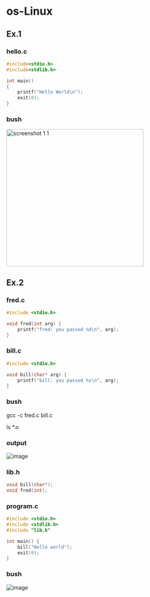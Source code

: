 # os-Linux
## Ex.1
### hello.c
```C
#include<stdio.h>
#include<stdlib.h>

int main()
{
	printf("Hello World\n");
	exit(0);
}
```
### bush
<img width="358" alt="screenshot 1 1" src="https://user-images.githubusercontent.com/63101910/93661784-3ff5c880-fa63-11ea-877a-b9f7fa990676.PNG">

## Ex.2
### fred.c
```C
#include <stdio.h>

void fred(int arg) {
    printf("fred: you passed %d\n", arg);
}
```

### bill.c
```C
#include <stdio.h>

void bill(char* arg) {
    printf("bill: you passed %s\n", arg);
}
```
### bush
gcc -c fred.c bill.c

ls *.o

### output
![image](https://user-images.githubusercontent.com/63101910/93662952-b0551780-fa6c-11ea-9180-11a2a875dc5d.png)

### lib.h
```C
void bill(char*);
void fred(int);
```
### program.c
```C
#include <stdio.h>
#include <stdlib.h>
#include "lib.h"

int main() {
    bill("Hello world");
    exit(0);
}
```
### bush
![image](https://user-images.githubusercontent.com/63101910/93663017-3e310280-fa6d-11ea-99cd-acad9d88e382.png)









